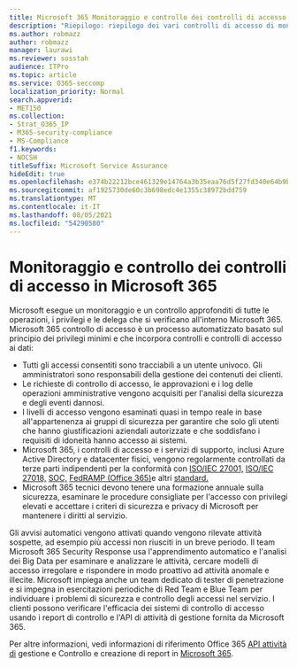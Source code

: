 ```yaml
---
title: Microsoft 365 Monitoraggio e controllo dei controlli di accesso
description: "Riepilogo: riepilogo dei vari controlli di accesso di monitoraggio e controllo disponibili all'interno di Microsoft 365."
ms.author: robmazz
author: robmazz
manager: laurawi
ms.reviewer: sosstah
audience: ITPro
ms.topic: article
ms.service: O365-seccomp
localization_priority: Normal
search.appverid:
- MET150
ms.collection:
- Strat_O365_IP
- M365-security-compliance
- MS-Compliance
f1.keywords:
- NOCSH
titleSuffix: Microsoft Service Assurance
hideEdit: true
ms.openlocfilehash: e374b22212bce461329e14764a3b35eaa76d5f27fd340e64b9b64fb26ecf35f6
ms.sourcegitcommit: af1925730de60c3b698edc4e1355c38972bdd759
ms.translationtype: MT
ms.contentlocale: it-IT
ms.lasthandoff: 08/05/2021
ms.locfileid: "54290580"
---
```

# <a name="monitoring-and-auditing-access-controls-in-microsoft-365"></a>Monitoraggio e controllo dei controlli di accesso in Microsoft 365

Microsoft esegue un monitoraggio e un controllo approfonditi di tutte le operazioni, i privilegi e le delega che si verificano all'interno Microsoft 365. Microsoft 365 controllo di accesso è un processo automatizzato basato sul principio dei privilegi minimi e che incorpora controlli e controlli di accesso ai dati:

- Tutti gli accessi consentiti sono tracciabili a un utente univoco. Gli amministratori sono responsabili della gestione dei contenuti dei clienti.
- Le richieste di controllo di accesso, le approvazioni e i log delle operazioni amministrative vengono acquisiti per l'analisi della sicurezza e degli eventi dannosi.
- I livelli di accesso vengono esaminati quasi in tempo reale in base all'appartenenza ai gruppi di sicurezza per garantire che solo gli utenti che hanno giustificazioni aziendali autorizzate e che soddisfano i requisiti di idoneità hanno accesso ai sistemi.
- Microsoft 365, i controlli di accesso e i servizi di supporto, inclusi Azure Active Directory e datacenter fisici, vengono regolarmente controllati da terze parti indipendenti per la conformità con [ISO/IEC 27001,](https://www.microsoft.com/TrustCenter/Compliance/iso-iec-27001) [ISO/IEC 27018,](https://www.microsoft.com/TrustCenter/Compliance/iso-iec-27018) [SOC,](https://www.microsoft.com/TrustCenter/Compliance/SOC) [FedRAMP (Office 365)](https://www.microsoft.com/TrustCenter/Compliance/FedRAMP)e altri [standard.](https://www.microsoft.com/TrustCenter/Compliance?service=Office#Icons)
- Microsoft 365 tecnici devono tenere una formazione annuale sulla sicurezza, esaminare le procedure consigliate per l'accesso con privilegi elevati e accettare i criteri di sicurezza e privacy di Microsoft per mantenere i diritti al servizio.

Gli avvisi automatici vengono attivati quando vengono rilevate attività sospette, ad esempio più accessi non riusciti in un breve periodo. Il team Microsoft 365 Security Response usa l'apprendimento automatico e l'analisi dei Big Data per esaminare e analizzare le attività, cercare modelli di accesso irregolare e rispondere in modo proattivo ad attività anomale e illecite. Microsoft impiega anche un team dedicato di tester di penetrazione e si impegna in esercitazioni periodiche di Red Team e Blue Team per individuare i problemi di sicurezza e controllo degli accessi nel servizio. I clienti possono verificare l'efficacia dei sistemi di controllo di accesso usando i report di controllo e l'API di attività di gestione fornita da Microsoft 365.

Per altre informazioni, vedi informazioni di riferimento Office 365 [API attività di](/office/office-365-management-api/office-365-management-activity-api-reference) gestione e Controllo e creazione di report in [Microsoft 365](assurance-auditing-and-reporting-overview.md).
